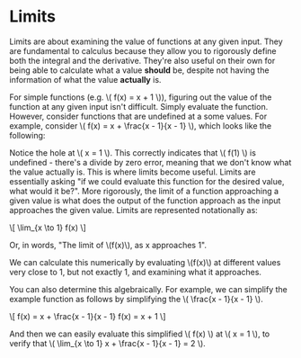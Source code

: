 # Limits

Limits are about examining the value of functions at any given input. They are fundamental to calculus because they allow you to rigorously define both the integral and the derivative. They're also useful on their own for being able to calculate what a value **should** be, despite not having the information of what the value **actually** is.

For simple functions (e.g. \\( f(x) = x + 1 \\)), figuring out the value of the function at any given input isn't difficult. Simply evaluate the function. However, consider functions that are undefined at a some values. For example, consider \\( f(x) = x + \frac{x - 1}{x - 1} \\), which looks like the following:

<canvas id="limits_1_over_x_squared" width="750" height="500px" class="responsive">
</canvas>

<script type="text/javascript">
var canvas = document.getElementById("limits_1_over_x_squared");

function redraw() {
    Draw(
        canvas,
        function(x) { return (x + (x - 1) / (x - 1)); },
        10, -10,
        10, -10,
        [1]
    );
}

window.onload = (event) => {
    const resizeObserver = new ResizeObserver(entries => {
        redraw();
    });

    resizeObserver.observe(canvas);
    redraw();
};
</script>

Notice the hole at \\( x = 1 \\). This correctly indicates that \\( f(1) \\) is undefined - there's a divide by zero error, meaning that we don't know what the value actually is. This is where limits become useful. Limits are essentially asking "if we could evaluate this function for the desired value, what would it be?". More rigorously, the limit of a function approaching a given value is what does the output of the function approach as the input approaches the given value. Limits are represented notationally as:

\\[
\lim_{x \to 1} f(x)
\\]

Or, in words, "The limit of \\(f(x)\\), as x approaches 1".

We can calculate this numerically by evaluating \\(f(x)\\) at different values very close to 1, but not exactly 1, and examining what it approaches.

You can also determine this algebraically. For example, we can simplify the example function as follows by simplifying the \\( \frac{x - 1}{x - 1} \\).

\\[
f(x) = x + \frac{x - 1}{x - 1}
f(x) = x + 1
\\]

And then we can easily evaluate this simplified \\( f(x) \\) at \\( x = 1 \\), to verify that \\( \lim_{x \to 1} x + \frac{x - 1}{x - 1} = 2 \\).

